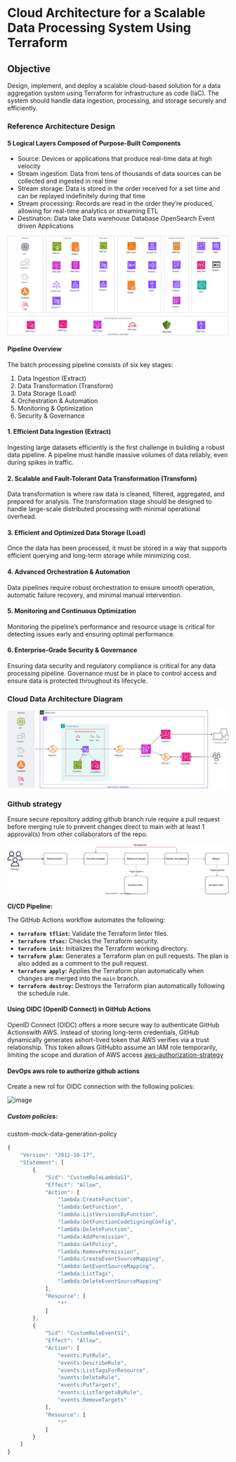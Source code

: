 # Cloud Architecture for a Scalable Data Processing System Using Terraform

## Objective

Design, implement, and deploy a scalable cloud-based solution for a data aggregation
system using Terraform for infrastructure as code (IaC). The system should handle data
ingestion, processing, and storage securely and efficiently.

### Reference Architecture Design

#### 5 Logical Layers Composed of Purpose-Built Components

- Source: Devices or applications that produce real-time data at high velocity
- Stream ingestion: Data from tens of thousands of data sources can be collected and ingested in real time
- Stream storage: Data is stored in the order received for a set time and can be replayed indefinitely during that time
- Stream processing: Records are read in the order they’re produced, allowing for real-time analytics or streaming ETL
- Destination: Data lake Data warehouse Database OpenSearch Event driven Applications

![reference-architecture-design](architecture/data-batch-and-stream-reference-architecture.drawio.svg)

#### Pipeline Overview

The batch processing pipeline consists of six key stages:

1. Data Ingestion (Extract)
2. Data Transformation (Transform)
3. Data Storage (Load)
4. Orchestration & Automation
5. Monitoring & Optimization
6. Security & Governance

#### 1. Efficient Data Ingestion (Extract)

Ingesting large datasets efficiently is the first challenge in building a robust data pipeline. A pipeline must handle massive volumes of data reliably, even during spikes in traffic.

#### 2. Scalable and Fault-Tolerant Data Transformation (Transform)

Data transformation is where raw data is cleaned, filtered, aggregated, and prepared for analysis. The transformation stage should be designed to handle large-scale distributed processing with minimal operational overhead.

#### 3. Efficient and Optimized Data Storage (Load)

Once the data has been processed, it must be stored in a way that supports efficient querying and long-term storage while minimizing cost.

#### 4. Advanced Orchestration & Automation

Data pipelines require robust orchestration to ensure smooth operation, automatic failure recovery, and minimal manual intervention.

#### 5. Monitoring and Continuous Optimization

Monitoring the pipeline’s performance and resource usage is critical for detecting issues early and ensuring optimal performance.

#### 6. Enterprise-Grade Security & Governance

Ensuring data security and regulatory compliance is critical for any data processing pipeline. Governance must be in place to control access and ensure data is protected throughout its lifecycle.

### Cloud Data Architecture Diagram

![cloud-diagram](architecture/data-batch-and-stream-architecture-diagram.drawio.svg)

### Github strategy

Ensure secure repository adding github branch rule require a pull request before merging rule to prevent changes direct to main with at least 1 approval(s) from other collaborators of the repo.

![github-workflow-diagram](architecture/terraform-pipeline-workflow.drawio.svg)

**CI/CD Pipeline:**

The GitHub Actions workflow automates the following:

- **`terraform tflint`:** Validate the Terraform linter files.
- **`terraform tfsec`:** Checks the Terraform security.
- **`terraform init`:** Initializes the Terraform working directory.
- **`terraform plan`:** Generates a Terraform plan on pull requests. The plan is also added as a comment to the pull request.
- **`terraform apply`:** Applies the Terraform plan automatically when changes are merged into the `main` branch.
- **`terraform destroy`:** Destroys the Terraform plan automatically following the schedule rule.

#### Using OIDC (OpenID Connect) in GitHub Actions

OpenID Connect (OIDC) offers a more secure way to authenticate GitHub Actionswith AWS. Instead of storing long-term credentials, GitHub dynamically generates ashort-lived token that AWS verifies via a trust relationship. This token allows GitHubto assume an IAM role temporarily, limiting the scope and duration of AWS access [aws-authorization-strategy](architecture/AWSAuthorizationStrategy.md)

#### DevOps aws role to authorize github actions

Create a new rol for OIDC connection with the following policies:

![image](https://github.com/user-attachments/assets/a0096d62-6e60-4975-b017-72dbba527a74)

##### Custom policies:
custom-mock-data-generation-policy
```javascript
{
	"Version": "2012-10-17",
	"Statement": [
		{
			"Sid": "CustomRoleLambdaS1",
			"Effect": "Allow",
			"Action": [
				"lambda:CreateFunction",
				"lambda:GetFunction",
				"lambda:ListVersionsByFunction",
				"lambda:GetFunctionCodeSigningConfig",
				"lambda:DeleteFunction",
				"lambda:AddPermission",
				"lambda:GetPolicy",
				"lambda:RemovePermission",
				"lambda:CreateEventSourceMapping",
				"lambda:GetEventSourceMapping",
				"lambda:ListTags",
				"lambda:DeleteEventSourceMapping"
			],
			"Resource": [
				"*"
			]
		},
		{
			"Sid": "CustomRoleEventS1",
			"Effect": "Allow",
			"Action": [
				"events:PutRule",
				"events:DescribeRule",
				"events:ListTagsForResource",
				"events:DeleteRule",
				"events:PutTargets",
				"events:ListTargetsByRule",
				"events:RemoveTargets"
			],
			"Resource": [
				"*"
			]
		}
	]
}
```

